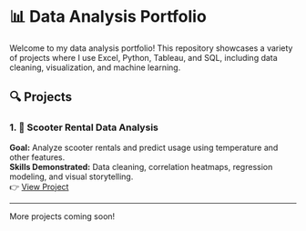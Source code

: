 # 📊 Data Analysis Portfolio

Welcome to my data analysis portfolio! This repository showcases a variety of projects where I use Excel, Python, Tableau, and SQL, including data cleaning, visualization, and machine learning.

## 🔍 Projects

### 1. 🛴 Scooter Rental Data Analysis
**Goal:** Analyze scooter rentals and predict usage using temperature and other features.  
**Skills Demonstrated:** Data cleaning, correlation heatmaps, regression modeling, and visual storytelling.  
👉 [View Project](./scooter_rental_analysis)

---

More projects coming soon!
